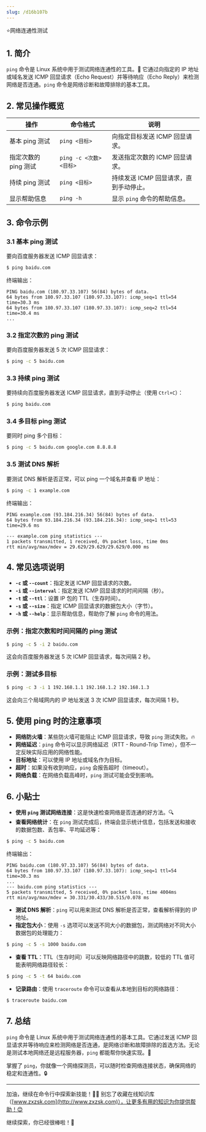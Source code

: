 ```yaml
---
slug: /d16b107b
---
```

⭐网络连通性测试 

## 1. 简介

`ping` 命令是 Linux 系统中用于测试网络连通性的工具。🔧 它通过向指定的 IP 地址或域名发送 ICMP 回显请求（Echo Request）并等待响应（Echo Reply）来检测网络是否连通。`ping` 命令是网络诊断和故障排除的基本工具。

## 2. 常见操作概览

| 操作                       | 命令格式                                  | 说明                               |
|----------------------------|-----------------------------------------|------------------------------------|
| 基本 ping 测试               | `ping <目标>`                           | 向指定目标发送 ICMP 回显请求。       |
| 指定次数的 ping 测试          | `ping -c <次数> <目标>`                 | 发送指定次数的 ICMP 回显请求。       |
| 持续 ping 测试               | `ping <目标>`                           | 持续发送 ICMP 回显请求，直到手动停止。 |
| 显示帮助信息                | `ping -h`                               | 显示 `ping` 命令的帮助信息。         |

## 3. 命令示例

### 3.1 基本 ping 测试

要向百度服务器发送 ICMP 回显请求：

```bash
$ ping baidu.com
```

终端输出：

```
PING baidu.com (180.97.33.107) 56(84) bytes of data.
64 bytes from 180.97.33.107 (180.97.33.107): icmp_seq=1 ttl=54 time=30.3 ms
64 bytes from 180.97.33.107 (180.97.33.107): icmp_seq=2 ttl=54 time=30.4 ms
...
```

### 3.2 指定次数的 ping 测试

要向百度服务器发送 5 次 ICMP 回显请求：

```bash
$ ping -c 5 baidu.com
```

### 3.3 持续 ping 测试

要持续向百度服务器发送 ICMP 回显请求，直到手动停止（使用 `Ctrl+C`）：

```bash
$ ping baidu.com
```

### 3.4 多目标 ping 测试

要同时 ping 多个目标：

```bash
$ ping -c 5 baidu.com google.com 8.8.8.8
```

### 3.5 测试 DNS 解析

要测试 DNS 解析是否正常，可以 ping 一个域名并查看 IP 地址：

```bash
$ ping -c 1 example.com
```

终端输出：

```
PING example.com (93.184.216.34) 56(84) bytes of data.
64 bytes from 93.184.216.34 (93.184.216.34): icmp_seq=1 ttl=53 time=29.6 ms

--- example.com ping statistics ---
1 packets transmitted, 1 received, 0% packet loss, time 0ms
rtt min/avg/max/mdev = 29.629/29.629/29.629/0.000 ms
```

## 4. 常见选项说明

- **`-c` 或 `--count`**：指定发送 ICMP 回显请求的次数。
- **`-i` 或 `--interval`**：指定发送 ICMP 回显请求的时间间隔（秒）。
- **`-t` 或 `--ttl`**：设置 IP 包的 TTL（生存时间）。
- **`-s` 或 `--size`**：指定 ICMP 回显请求的数据包大小（字节）。
- **`-h` 或 `--help`**：显示帮助信息，帮助你了解 `ping` 命令的用法。

### 示例：指定次数和时间间隔的 ping 测试

```bash
$ ping -c 5 -i 2 baidu.com
```

这会向百度服务器发送 5 次 ICMP 回显请求，每次间隔 2 秒。

### 示例：测试多目标

```bash
$ ping -c 3 -i 1 192.168.1.1 192.168.1.2 192.168.1.3
```

这会向三个局域网内的 IP 地址发送 3 次 ICMP 回显请求，每次间隔 1 秒。

## 5. 使用 ping 时的注意事项

- **网络防火墙**：某些防火墙可能阻止 ICMP 回显请求，导致 `ping` 测试失败。🔥
- **网络延迟**：`ping` 命令可以显示网络延迟（RTT - Round-Trip Time），但不一定反映实际应用的网络性能。
- **目标地址**：可以使用 IP 地址或域名作为目标。
- **超时**：如果没有收到响应，`ping` 会报告超时（timeout）。
- **网络负载**：在网络负载高峰时，`ping` 测试可能会受到影响。

## 6. 小贴士

- **使用 `ping` 测试网络连接**：这是快速检查网络是否连通的好方法。🔍
- **查看网络统计**：在 `ping` 测试完成后，终端会显示统计信息，包括发送和接收的数据包数、丢包率、平均延迟等：

```bash
$ ping -c 5 baidu.com
```

终端输出：

```
PING baidu.com (180.97.33.107) 56(84) bytes of data.
64 bytes from 180.97.33.107 (180.97.33.107): icmp_seq=1 ttl=54 time=30.3 ms
...
--- baidu.com ping statistics ---
5 packets transmitted, 5 received, 0% packet loss, time 4004ms
rtt min/avg/max/mdev = 30.331/30.433/30.515/0.078 ms
```

- **测试 DNS 解析**：`ping` 可以用来测试 DNS 解析是否正常，查看解析得到的 IP 地址。
- **指定包大小**：使用 `-s` 选项可以发送不同大小的数据包，测试网络对不同大小数据包的处理能力：

```bash
$ ping -c 5 -s 1000 baidu.com
```

- **查看 TTL**：TTL（生存时间）可以反映网络路径中的跳数，较低的 TTL 值可能表明网络路径较长：

```bash
$ ping -c 5 -t 64 baidu.com
```

- **记录路由**：使用 `traceroute` 命令可以查看从本地到目标的网络路径：

```bash
$ traceroute baidu.com
```

## 7. 总结

`ping` 命令是 Linux 系统中用于测试网络连通性的基本工具。它通过发送 ICMP 回显请求并等待响应来检测网络是否连通，是网络诊断和故障排除的首选方法。无论是测试本地网络还是远程服务器，`ping` 都能帮你快速实现。🎯

掌握了 `ping`，你就像一个网络探测员，可以随时检查网络连接状态，确保网络的稳定和连通性。🔒

---

加油，继续在命令行中探索新技能！💪🏻 别忘了收藏在线知识库（[www.zxzsk.com](http://www.zxzsk.com)），让更多有用的知识为你提供帮助！😊

继续探索，你已经很棒啦！🌟
